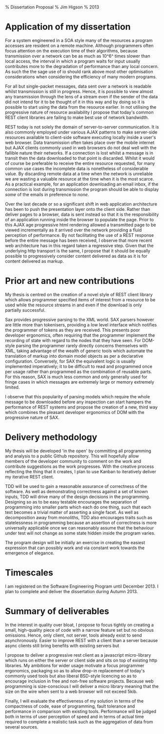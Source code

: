 % Dissertation Proposal
% Jim Higson
% 2013

Application of my dissertation
==============================

For a system engineered in a SOA style many of the resources a program
accesses are resident on a remote machine. Although programmers often
focus attention on the execution time of their algorithms, because
transmission over a network can be as much as 10^6^ times slower than
local access, the interval in which a program waits for input usually
contributes more to the degradation of performance than any local
concern. As such the the sage use of io should rank above most other
optimisation considerations when considering the efficiency of many
modern programs.

For all but single-packet messages, data sent over a network is readable
whilst transmission is still in progress. Hence, it is possible to view
almost any transmission through the lens of a stream even if the sender
of the data did not intend for it to be thought of it in this way and by
doing so it is possible to start using the data from the resource
earlier. In not utilising the progressive nature of resource
availability I propose that today's common REST client libraries are
failing to make best use of network bandwidth.

REST today is not solely the domain of server-to-server communication.
It is also commonly employed under various AJAX patterns to make
server-side resources available to client-side software executing
locally inside a user's web browser. Data transmission often takes place
over the mobile internet but AJAX clients commonly used in web browsers
do not deal well with the fallible nature their networks. If a
connection is lost whilst a message is in transit then the data
downloaded to that point is discarded. Whilst it would of course be
preferable to receive the entire resource requested, for many common use
cases the incomplete data is nonetheless of considerable value. By
discarding remote data at a time when the network is unreliable we are
wasting a valuable resource at the time when it is the most scarce. As a
practical example, for an application downloading an email inbox, if the
connection is lost during transmission the program should be able to
display *some* of the emails in preference to *none*.

Over the last decade or so a significant shift in web application
architecture has been to push the presentation layer onto the client
side. Rather than deliver pages to a browser, data is sent instead so
that it is the responsibility of an application running inside the
browser to populate the page. Prior to this AJAX age progressive html
rendering allowed a transmitted page to be viewed incrementally as it
arrived over the network providing a fluid perception of performance. By
not facilitating the use of a REST response before the entire message
has been received, I observe that more recent web architecture has in
this regard taken a regressive step. Given that the underlying http
transport is the same, I propose that it should be equally possible to
progressively consider content delivered as data as it is for content
delivered as markup.

Prior art and new contributions
===============================

My thesis is centred on the creation of a novel style of REST client
library which allows programmer specified items of interest from a
resource to be used while the resource streams in and even if the
download is only partially successful.

Sax provides progressive parsing to the XML world. SAX parsers however
are little more than tokenisers, providing a low level interface which
notifies the programmer of tokens as they are received. This presents
poor developer ergonomics, often requiring that the programmer implement
the recording of state with regard to the nodes that they have seen. For
DOM-style parsing the programmer rarely directly concerns themselves
with XML, taking advantage of the wealth of generic tools which automate
the translation of markup into domain model objects as per a declarative
configuration. Conversely, for SAX the equivalent logic is usually
implemented imperatively; it to be difficult to read and programmed once
per usage rather than programmed as the combination of reusable parts.
For this reason, SAX is much less common and only generally used for
fringe cases in which messages are extremely large or memory extremely
limited.

I observe that this popularity of parsing models which require the whole
message to be downloaded before any inspection can start hampers the
performance of REST systems and propose the creation of a new, third way
which combines the pleasant developer ergonomics of DOM with the
progressive nature of SAX.

Delivery methodology
====================

My thesis will be developed 'in the open' by committing all programming
and analysis to a public Github repository. This will hopefully allow
members of the developer community to comment on the work and contribute
suggestions as the work progresses. With the creative process reflecting
the thing that it creates, I plan to use Kanban to iteratively deliver
my iterative REST client.

TDD will be used to gain a reasonable assurance of correctness of the
software. As well as demonstrating correctness against a set of known
inputs, TDD will drive many of the design decisions in the programming.
Designing so as to be easy testable encourages the separation of
programming into smaller parts which each do one thing, such that each
text becomes a trivial matter of asserting a single facet. As well as
decomposition away from monoliths, TDD also encourages traits such as
statelessness in programming because an assertion of correctness is more
universally applicable once we can reasonably assume that the behaviour
under test will not change as some state hidden inside the program
varies.

The program design will be initially an exercise in creating the easiest
expression that can possibly work and via constant work towards the
emergence of elegance.

Timescales
==========

I am registered on the Software Engineering Program until December 2013.
I plan to complete and deliver the dissertation during Autumn 2013.

Summary of deliverables
=======================

In the interest in quality over bloat, I propose to focus tightly on
creating a small, high-quality piece of code with a narrow feature set
but no obvious omissions. Hence, only client, not server, tools already
exist to send asynchronously. Easier to improve REST with a client than
a server because async clients still bring benefits with existing
servers but

I propose to deliver a progressive rest client as a javascript
micro-library which runs on either the server or client side and sits on
top of existing http libraries. My ambitions for wider usage motivate a
focus programmer ergonomics, packaging so as to allow drop-in
replacement of today's commonly used tools but also liberal BSD-style
licencing so as to encourage inclusion in free and non-free software
projects. Because web programming is size-conscious I will deliver a
micro library meaning that the size on the wire when sent to a web
browser will not exceed 5kib.

Finally, I will evaluate the effectiveness of my solution in terms of
the compactness of code, ease of programming, fault tolerance and
performance in comparison with existing tools. Performance will be
judged both in terms of user perception of speed and in terms of actual
time required to complete a realistic task such as the aggregation of
data from several sources.
